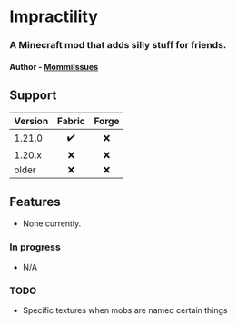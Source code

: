 # Impractility
### A Minecraft mod that adds silly stuff for friends.
#### **Author** - [MommiIssues](https://namemc.com/profile/MommiIssues)
## Support
Version | Fabric | Forge
--- | :---: | :---:
1.21.0 | ✔️ | ❌
1.20.x | ❌ | ❌
older | ❌ | ❌
## Features
- None currently.
### In progress
- N/A
### TODO
- Specific textures when mobs are named certain things
